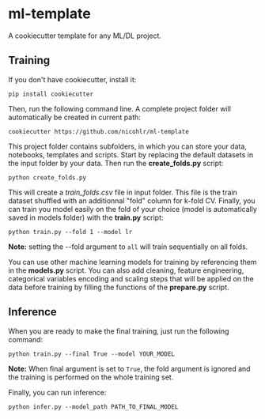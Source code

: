 # ml-template

A cookiecutter template for any ML/DL project.

## Training

If you don't have cookiecutter, install it:

    pip install cookiecutter

Then, run the following command line. A complete project folder will automatically be created in current path:

    cookiecutter https://github.com/nicohlr/ml-template

This project folder contains subfolders, in which you can store your data, notebooks, templates and scripts. Start by replacing the default datasets in the input folder by your data. Then run the **create_folds.py** script:

    python create_folds.py

This will create a *train_folds.csv* file in input folder. This file is the train dataset shuffled with an additionnal "fold" column for k-fold CV. Finally, you can train you model easily on the fold of your choice (model is automatically saved in models folder) with the **train.py** script:

    python train.py --fold 1 --model lr

**Note:** setting the --fold argument to `all` will train sequentially on all folds.

You can use other machine learning models for training by referencing them in the **models.py** script. You can also add cleaning, feature engineering, categorical variables encoding and scaling steps that will be applied on the data before training by filling the functions of the **prepare.py** script.

## Inference

When you are ready to make the final training, just run the following command:

    python train.py --final True --model YOUR_MODEL

**Note:** When final argument is set to `True`, the fold argument is ignored and the training is performed on the whole training set.

Finally, you can run inference:

    python infer.py --model_path PATH_TO_FINAL_MODEL
